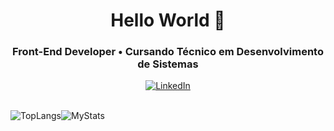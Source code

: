 <h1 align="center">
  Hello World 👋
</h1>

<!--
<div align="center">
   <img height="380em" src="https://user-images.githubusercontent.com/70382532/138322189-2db8df52-9dcb-40a0-88a8-c365466bd33d.gif"/>
</div>
-->

<h3 align="center">
  Front-End Developer • Cursando Técnico em Desenvolvimento de Sistemas
</h3>

<div align="center">
<a href="https://www.linkedin.com/in/rayssabuarque/"><img src="https://img.shields.io/badge/-LinkedIn-020114?style=for-the-badge&amp;logo=linkedin&amp;logoColor=EBD03E&amp;color:FFF" alt="LinkedIn"></a>
</div>

<br>

<!-- My Stats-->
<div align="center">

<div style = "display: flex;">
  
![TopLangs](https://github-readme-stats.vercel.app/api/top-langs/?username=rayssabuarque&hide=javascript,css,scss,html&theme=gruvbox)

![MyStats](https://github-readme-stats.vercel.app/api?username=rayssabuarque&show_icons=true&theme=gruvbox)
</div>
</div>

<!--
**RayssaBuarque/RayssaBuarque** is a ✨ _special_ ✨ repository because its `README.md` (this file) appears on your GitHub profile.

Here are some ideas to get you started:

- 🔭 I’m currently working on ...
- 🌱 I’m currently learning ...
- 👯 I’m looking to collaborate on ...
- 🤔 I’m looking for help with ...
- 💬 Ask me about ...
- 📫 How to reach me: ...
- 😄 Pronouns: ...
- ⚡ Fun fact: ...
-->
